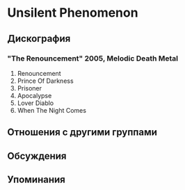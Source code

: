 # Unsilent Phenomenon



## Дискография

### "The Renouncement" 2005, Melodic Death Metal

1) Renouncement
2) Prince Of Darkness
3) Prisoner
4) Apocalypse
5) Lover Diablo
6) When The Night Comes


## Отношения с другими группами


## Обсуждения


## Упоминания

